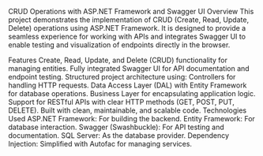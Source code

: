 CRUD Operations with ASP.NET Framework and Swagger UI
Overview
This project demonstrates the implementation of CRUD (Create, Read, Update, Delete) operations using ASP.NET Framework. It is designed to provide a seamless experience for working with APIs and integrates Swagger UI to enable testing and visualization of endpoints directly in the browser.

Features
Create, Read, Update, and Delete (CRUD) functionality for managing entities.
Fully integrated Swagger UI for API documentation and endpoint testing.
Structured project architecture using:
Controllers for handling HTTP requests.
Data Access Layer (DAL) with Entity Framework for database operations.
Business Layer for encapsulating application logic.
Support for RESTful APIs with clear HTTP methods (GET, POST, PUT, DELETE).
Built with clean, maintainable, and scalable code.
Technologies Used
ASP.NET Framework: For building the backend.
Entity Framework: For database interaction.
Swagger (Swashbuckle): For API testing and documentation.
SQL Server: As the database provider.
Dependency Injection: Simplified with Autofac for managing services.
